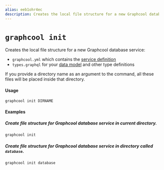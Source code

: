 ```yaml
---
alias: eeb1ohr4ec
description: Creates the local file structure for a new Graphcool database service
---
```


# `graphcool init`

Creates the local file structure for a new Graphcool database service:

- `graphcool.yml` which contains the [service definition](!alias-opheidaix3)
- `types.graphql` for your [data model](!alias-eiroozae8u) and other type definitions

If you provide a directory name as an argument to the command, all these files will be placed inside that directory.

#### Usage

```sh
graphcool init DIRNAME
```

#### Examples

##### Create file structure for Graphcool database service in current directory.

```sh
graphcool init
```

##### Create file structure for Graphcool database service in directory called `database`.

```sh
graphcool init database
```
